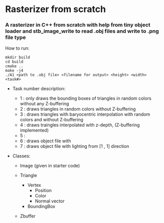 # Rasterizer from scratch

### A rasterizer in C++ from scratch with help from tiny object loader and stb_image_write to read .obj files and write to .png file type

How to run:

```
mkdir build
cd build
cmake ..
make -j4
./A1 <path to .obj file> <filename for output> <height> <width> <task#>
```

- Task number description:

  - 1 : only draws the bounding boxes of triangles in random colors without any Z-buffering
  - 2 : draws triangles in random colors without Z-buffering
  - 3 : draws triangles with baryocentric interpolation with random colors and without Z-buffering
  - 4 : draws traingles interpolated with z-depth, (Z-buffering implemented)
  - 5 :
  - 6 : draws object file with
  - 7 : draws object file with lighting from [1 , 1] direction

- Classes:

  - Image (given in starter code)

  - Triangle

    - Vertex
      - Position
      - Color
      - Normal vector
    - BoundingBox

  - Zbuffer
